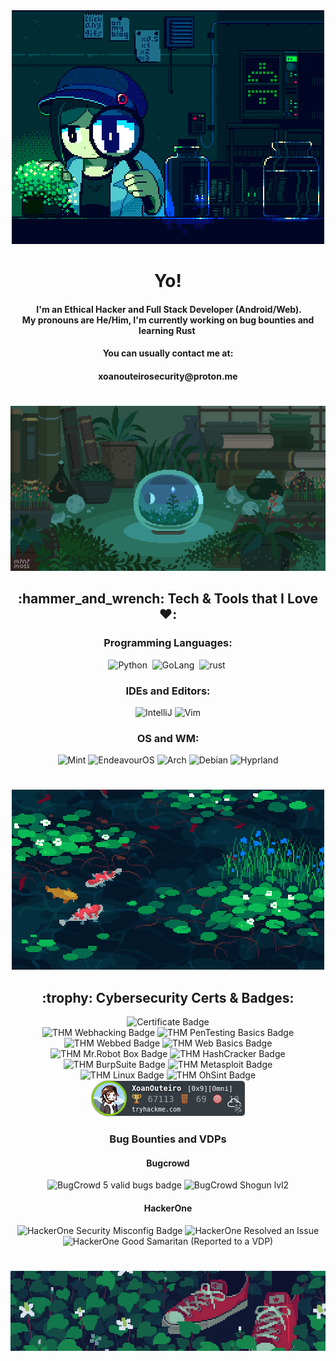 <div align=center>
  <img src="https://github.com/XoanOuteiro/GIFS_forReadme/blob/main/banners/lookingglass.gif" alt="WelcomeBanner"/>
</div>

<div align=center>
  <h1>Yo!</h1>
  <h4>&nbsp;I'm an Ethical Hacker and Full Stack Developer (Android/Web).<br/>My pronouns are He/Him, I'm currently working on bug bounties and learning Rust&nbsp;</h4>
  <h4>You can usually contact me at:</h4>
  <h4>xoanouteirosecurity@proton.me</h4>
</div>

<h1></h1> <!-- yeah, using h1 is sketchy but separators are too thick -->

<div align=center>
  <img src="https://github.com/XoanOuteiro/GIFS_forReadme/blob/main/banners/miniMoss.gif" alt="MidBanner" />
</div>

<h2 align=center> :hammer_and_wrench: Tech & Tools that I Love ❤️: </h2>

<h3 align=center> Programming Languages: </h3>
<div align="center">
  <img src="https://img.shields.io/badge/Python-3776AB?logo=python&logoColor=fff&style=flat-square" title="Python" alt="Python"/>&nbsp;
  <img src="https://img.shields.io/badge/Go-00ADD8?logo=go&logoColor=fff&style=flat-square" title="GoLang" alt="GoLang"/>&nbsp;
  <img src="https://img.shields.io/badge/Rust-000?logo=rust&logoColor=fff&style=flat-square" title="rust" alt="rust" />&nbsp;
</div>

<h3 align=center> IDEs and Editors: </h3>
<div align="center">
  <img src="https://img.shields.io/badge/IntelliJ%20IDEA-000?logo=intellijidea&logoColor=fff&style=flat-square" title="IntelliJ" alt="IntelliJ"/>
  <img src="https://img.shields.io/badge/Vim-019733?logo=vim&logoColor=fff&style=flat-square" title="Vim" alt="Vim"/>
<div>

<h3 align=center> OS and WM: </h3>
<div align="center">
  <img src="https://img.shields.io/badge/Linux%20Mint-87CF3E?logo=linuxmint&logoColor=fff&style=flat-square" title="Mint" alt="Mint"/>
  <img src="https://img.shields.io/badge/EndeavourOS-eab43b?logo=endeavourOS&logoColor=fff&style=flat-square" title="EndeavourOS" alt="EndeavourOS"/>
  <img src="https://img.shields.io/badge/Arch%20Linux-1793D1?logo=arch-linux&logoColor=fff&style=flat-square" title="Arch" alt="Arch"/>
  <img src="https://img.shields.io/badge/Debian-e463b0?logo=debian&logoColor=fff&style=flat-square" title="Debian" alt="Debian"/>
  <img src="https://img.shields.io/badge/Hyprland-9eef86?logo=hyprland&logoColor=fff&style=flat-square" title="Hyprland"/>
</div>

<h1></h1> <!-- yeah, using h1 is sketchy but separators are too thick -->

<div align=center>
  <img src="https://github.com/XoanOuteiro/GIFS_forReadme/blob/main/banners/koi.gif" alt="LowBanner" />
</div>

<h2 align=center> :trophy: Cybersecurity Certs & Badges: </h2>

<div align="center">
  <img src="https://images.credly.com/size/340x340/images/0bf0f2da-a699-4c82-82e2-56dcf1f2e1c7/image.png" title="Coursera Google Cybersecurity Proffessional Certificate" alt="Certificate Badge" height="150" width="150"/>
</div>


<div align="center">
  <img src="https://assets.tryhackme.com/img/badges/introtowebsecurity.svg" title="TryHackMe Intro to Web Hacking Badge" alt="THM Webhacking Badge" height="70" width="70"/>
  <img src="https://assets.tryhackme.com/img/badges/introtooffensivesecurity.svg" title="TryHackMe Intro to Web PenTesting Badge" alt="THM PenTesting Basics Badge" height="70" width="70"/>
  <img src="https://tryhackme.com/img/badges/webbed.svg" title="TryHackMe Webbed Completion Badge" alt="THM Webbed Badge" height="70" width="70"/>
  <img src="https://tryhackme.com/img/badges/howthewebworks.svg" title="TryHackMe Website Basics Badge" alt="THM Web Basics Badge" height="70" width="70"/>
  <br/>
  <img src="https://assets.tryhackme.com/img/badges/mrrobot.svg" title="TryHackMe Mr.Robot Box Completion Badge" alt="THM Mr.Robot Box Badge" height="70" width="70"/>
  <img src="https://assets.tryhackme.com/img/badges/hashcracker.svg" title="Hash Cracking Completion Badge" alt="THM HashCracker Badge" height="70" width="70"/>
  <img src="https://assets.tryhackme.com/img/badges/burpsuite.svg" title="Burp Suite Tutorial Completion Badge" alt="THM BurpSuite Badge" height="70" width="70"/>
  <img src="https://tryhackme.com/img/badges/metasploit.svg" title="Metasploit Tutorial Completion Badge" alt="THM Metasploit Badge" height="70" width="70"/>
  <br/>
  <img src="https://tryhackme.com/img/badges/linux.svg" title="Linux Compentency Completion Badge" alt="THM Linux Badge" height="70" width="70"/>
  <img src="https://tryhackme.com/img/badges/ohsint.svg" title="OSINT Challenges Completion Badge" alt="THM OhSint Badge" height="70" width="70"/>
  <br/>
  <img src="https://raw.githubusercontent.com/XoanOuteiro/XoanOuteiro/master/assets/thm_propic.png" alt="TryHackMe Stats" href="https://tryhackme.com/p/XoanOuteiro"/>
  
</div>

  <h3>Bug Bounties and VDPs</h3>
  <h4>Bugcrowd</h4>
  <div>
    <img src="https://bugcrowd.com/assets/level-2-MVMSZORX.digested.svg" alt="BugCrowd 5 valid bugs badge" height="70" width="70"/>
    <img src="https://bugcrowd.com/assets/level-2-YVUBYKIP.digested.svg" alt="BugCrowd Shogun lvl2" height="70" width="70"/>
  </div>
  <h4>HackerOne</h4>
  <div>
    <img src="https://hackerone-us-west-2-production-attachments.s3.us-west-2.amazonaws.com/9sj4v9y5u6hh5x032q9wqj4w9k27?response-content-disposition=inline%3B%20filename%3D%22owasp-A6.png%22%3B%20filename%2A%3DUTF-8%27%27owasp-A6.png&response-content-type=image%2Fpng&X-Amz-Algorithm=AWS4-HMAC-SHA256&X-Amz-Credential=ASIAQGK6FURQ4AICER23%2F20250117%2Fus-west-2%2Fs3%2Faws4_request&X-Amz-Date=20250117T131816Z&X-Amz-Expires=3600&X-Amz-Security-Token=IQoJb3JpZ2luX2VjEGIaCXVzLXdlc3QtMiJIMEYCIQDmEmELLXvyEAyfRlT1nL9VEVt4WsGLyhyM6PV7jOdf2AIhANSjVYo9aBRxhKMyh5tyuvLvc6I8mZeFuieTsVU8UnVmKrIFCFsQAxoMMDEzNjE5Mjc0ODQ5IgxuYOQcMDcm6tv55BQqjwXOZEjbDqkQxsf6A8y6qCGWDm5pMLCNoLFus2Vudu%2FSrSJ6jhO0Tyi3iofuj3ZybgyFjGoAzg5iWrkas1wsusyk3M4ofdPWVK23l166CnQMUVogq1z9%2Fsqb%2BqQFal0EJ2elwKqb%2BwRhr4bpR632FjZtINLFD0i9ubrYN7PJtgIkr6thX18VMiH3u57sqdiSdiTeO9h%2BmdYlHS0dcHbV0vHncRvB3P4alf6Z%2Fvl558FrBaP24UDT9kDqe7%2BIjSo1%2FDk%2FfLR8B5r%2B65QZhJuX1tl4iWOcttSqgpangJmH9CrDalo0kAGE3R4Sg1Tz%2FzQpctOiihfTB0pFFz3BLghEiTJ5JWo2an6QsVEtHSwAmFczNaD1ZIg8rZ3ReGEn0tVsj0iTmXcTyZW06ZycvlN3oDNT%2FerYwg10posplS%2FfdUMX482vd1UmfmfLtu8poM1tdypQw4HJiJt6hvbeatrJGAXKAgP%2BSLYLk1T5KJyqf4AaZx5ynlpbdhHHyUX8aq61SOUkZT4vHHy0aa3mHNNjpDWe2Eb%2Bay%2FATYkKxwx%2FmLJPf2BwOotXmz0Ggp0F4ryGyNZPnno%2FfSB07pwEMdVZBrUXmc8hj8Fl7ot6HO9pu1prTcWhFk6BDk9ZNuhnwkbWMtzVnX8qSgfo3PNHSa18auJzlamvCd1As%2BFrdJ8QZpd4u7j%2FVymLfg%2FiYDZGy%2F4r1oS66Rohtl2VMGKNvtqrcyOPebYqmZ4%2FN07IGB80clheBanR8GNrTclc7362ndEMxMXpFsx9KD5IpiRHo98jLTriYn4GAKhE0%2F6Tp0cM4MSsAXGF2qjVi1wZeqFR9lmgGfSav9RBZwbuE2bPsED0z75OAWwSlakUF2eftVNIbPJxMMjWqLwGOrAB8wRFg63mETediUJeO%2Fn3bt%2BYkf3oeCcrKQJ%2BQfvzKSBCXFUIuYV3SQ36q%2BIBbP8jfWTqg2zzcT9mspXHZyFIXmVOaXxMmcis62WskXTk%2B48NeDLau6RE1fkY53xE4XebZTxqr02Y30gzhvnLjfofSIpnwAIWXWdPSe4capFbbD8hQt6WVQvXpV2QIZxx8TGecm4q9fRkyR76J61p8oFcuHSQKFtLnrYILeQt2XtYAaY%3D&X-Amz-SignedHeaders=host&X-Amz-Signature=d24d6376818c376752320c69f6d867ec4602b77fd85464756344413f8477bcfe" alt="HackerOne Security Misconfig Badge" height="70" width="70"/>
    <img src="https://hackerone.com/assets/users/badges/resolved_bronze-532a63c67f1f1f72de0d77a30606a972dd732a50b34f52ef8da190d8ac1666f5.png" alt="HackerOne Resolved an Issue" height="70" width="90"/>
    <img src="https://hackerone.com/assets/users/badges/samaritan-d9df23bc0d274e46f53eeae4edc794dc6d212fcb7761efd60f822292ba436d1b.png" alt="HackerOne Good Samaritan (Reported to a VDP)" height="70" width="90"/>
  </div>
  
<h1></h1> <!-- yeah, using h1 is sketchy but separators are too thick -->

<div align=center>
  <img src="https://github.com/XoanOuteiro/GIFS_forReadme/blob/main/banners/shoes.gif" alt="EndBanner"/>
</div>

